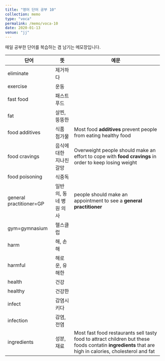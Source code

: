 ```yaml
---
title: "영어 단어 공부 10"
collection: memo
type: "voca"
permalink: /memo/voca-10
date: 2020-01-13
venue: "jj"
---
```


매일 공부한 단어를 복습하는 겸 남기는 메모장입니다.

| 단어            | 뜻   |  예문                                                            |
| --------         | ------ | ------------------------------------------------------------ |
| eliminate | 제거하다 |  |
| exercise | 운동 |  |
| fast food | 패스트푸드 |  |
| fat | 살찐, 뚱뚱한 |  |
| food additives | 식품 첨가물 | Most food **additives** prevent people from eating healthy food |
| food cravings | 음식에 대한 지나친 갈망 | Overweight people should make an effort to cope with **food cravings** in order to keep losing weight |
| food poisoning | 식중독 |  |
| general practitioner=GP | 일반의, 동네 병원 의사 | people should make an appointment to see a **general practitioner** |
| gym=gymnasium | 헬스클럽 |  |
| harm | 해, 손해 |  |
| harmful | 해로운, 유해한 |  |
| health | 건강 |  |
| healthy | 건강한 |  |
| infect | 감염시키다 |  |
| infection | 감염, 전염 |  |
| ingredients | 성분, 재료 | Most fast food restaurants sell tasty food to attract children but these foods contatin **ingredients** that are high in calories, cholesterol and fat |














